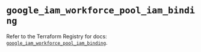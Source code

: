 # `google_iam_workforce_pool_iam_binding`

Refer to the Terraform Registry for docs: [`google_iam_workforce_pool_iam_binding`](https://registry.terraform.io/providers/hashicorp/google/6.48.0/docs/resources/iam_workforce_pool_iam_binding).
